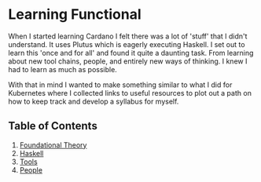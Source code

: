 # Learning Functional

When I started learning Cardano I felt there was a lot of 'stuff' that I didn't understand. It uses Plutus which is eagerly executing Haskell. I set out to learn this 'once and for all' and found it quite a daunting task. From learning about new tool chains, people, and entirely new ways of thinking. I knew I had to learn as much as possible.

With that in mind I wanted to make something similar to what I did for Kubernetes where I collected links to useful resources to plot out a path on how to keep track and develop a syllabus for myself.

## Table of Contents

1. [Foundational Theory](foundations/index.md)
2. [Haskell](haskell/index.md)
3. [Tools](tools/index.md)
4. [People](people/index.md)
